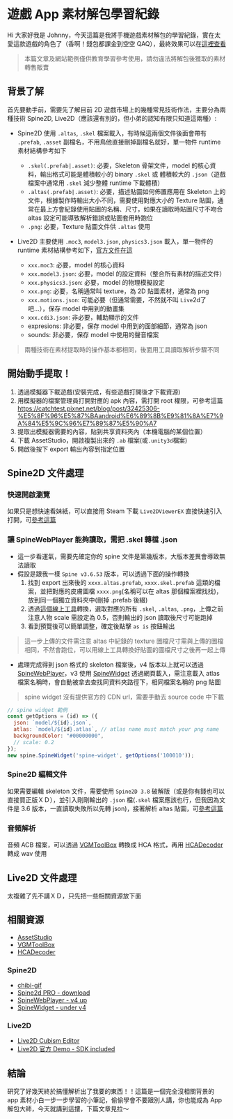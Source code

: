 # 遊戲 App 素材解包學習紀錄

<SocialBlock hashtags="javascript,spine2d,live2d" />

Hi 大家好我是 Johnny，今天這篇是我將手機遊戲素材解包的學習紀錄，實在太愛這款遊戲的角色了（香啊！錢包都課金到空空 QAQ），最終效果可以在[這裡查看](/book/spine/final-gear.html?assist=100010)

> 本篇文章及網站範例僅供教育學習參考使用，請勿違法將解包後獲取的素材轉售販賣


## 背景了解
首先要動手前，需要先了解目前 2D 遊戲市場上的幾種常見技術作法，主要分為兩種技術 Spine2D, Live2D（應該還有別的，但小弟的認知有限只知道這兩種）:

- Spine2D 使用 `.altas`, `.skel` 檔案載入，有時候這兩個文件後面會帶有 `.prefab`, `.asset` 副檔名，不用鳥他直接刪掉副檔名就好，單一物件 runtime 素材結構參考如下
  - `.skel(.prefab|.asset)`: 必要，Skeleton 骨架文件，model 的核心資料，輸出格式可能是體積較小的 binary `.skel` 或 體積較大的 `.json`（遊戲檔案中通常用 `.skel` 減少整體 runtime 下載體積）
  - `.altas(.prefab|.asset)`: 必要，描述貼圖如何佈置應用在 Skeleton 上的文件，根據製作時輸出大小不同，需要使用對應大小的 Texture 貼圖，通常在最上方會紀錄使用貼圖的名稱、尺寸，如果在讀取時貼圖尺寸不吻合 altas 設定可能導致解析錯誤或貼圖套用時跑位
  - `.png`: 必要，Texture 貼圖文件供 `.altas` 使用

- Live2D 主要使用 `.moc3`, `model3.json`, `physics3.json` 載入，單一物件的 runtime 素材結構參考如下，[官方文件在這](https://www.live2d.com/zh-CHS/learn/sample/)
  - `xxx.moc3`: 必要，model 的核心資料
  - `xxx.model3.json`: 必要，model 的設定資料（整合所有素材的描述文件）
  - `xxx.physics3.json`: 必要，model 的物理模擬設定
  - `xxx.png`: 必要，名稱通常叫 texture，為 2D 貼圖素材，通常為 png
  - `xxx.motions.json`: 可能必要（但通常需要，不然就不叫 `Live`2d了吧...），保存 model 中用到的動畫集
  - `xxx.cdi3.json`: 非必要，輔助顯示的文件
  - expresions: 非必要，保存 model 中用到的面部細節，通常為 json
  - sounds: 非必要，保存 model 中使用的聲音檔案

> 兩種技術在素材提取時的操作基本都相同，後面用工具讀取解析步驟不同


## 開始動手提取！
1. 透過模擬器下載遊戲(安裝完成，有些遊戲打開後才下載資源)
2. 用模擬器的檔案管理員打開對應的 apk 內容，需打開 root 權限，可參考這篇 https://catchtest.pixnet.net/blog/post/32425306-%E5%8F%96%E5%87%BAandroid%E6%89%8B%E9%81%8A%E7%9A%84%E5%9C%96%E7%89%87%E5%90%A7
3. 提取出模擬器需要的內容，貼到共享資料夾內（本機電腦的某個位置）
4. 下載 AssetStudio，開啟複製出來的 `.ab` 檔案(或`.unity3d`檔案)
5. 開啟後按下 export 輸出內容到指定位置


## Spine2D 文件處理

### 快速開啟瀏覽
如果只是想快速看妹紙，可以直接用 Steam 下載 `Live2DViewerEX` 直接快速引入打開，可[參考這篇](https://www.bilibili.com/read/cv16611529/)

### 讓 SpineWebPlayer 能夠讀取，需把 .skel 轉檔 .json
- 這一步看運氣，需要先確定你的 spine 文件是第幾版本，大版本差異會導致無法讀取
- 假設是跟我一樣 `Spine v3.6.53` 版本，可以透過下面的操作轉換
  1. 找到 export 出來後的 `xxxx.altas.prefab`, `xxxx.skel.prefab` 這類的檔案，並把對應的皮膚圖檔 `xxxx.png`(名稱可以在 altas 那個檔案裡找找)，放到同一個獨立資料夾中(刪掉 .prefab 後綴)
  2. 透過[這個線上工具](https://naganeko.pages.dev/chibi-gif/)轉換，選取對應的所有 `.skel`, `.altas`, `.png`，上傳之前注意人物 scale 需設定為 0.5，否則輸出的 json 讀取後尺寸可能跑掉
  3. 看到預覽後可以簡單調整，確定後點擊 `as is` 按鈕輸出

> 這一步上傳的文件需注意 altas 中紀錄的 texture 圖檔尺寸需與上傳的圖檔相同，不然會跑位，可以用線上工具轉換好貼圖的圖檔尺寸之後再一起上傳

- 處理完成得到 json 格式的 skeleton 檔案後，v4 版本以上就可以透過 [SpineWebPlayer](https://zh.esotericsoftware.com/spine-player)，v3 使用 [SpineWidget](https://github.com/EsotericSoftware/spine-runtimes/blob/3.6/spine-ts/widget/example/index.html) 透過網頁載入，需注意載入 atlas 檔案名稱時，會自動被拿去查找同資料夾路徑下，相同檔案名稱的 png 貼圖

> spine widget 沒有提供官方的 CDN url，需要手動去 source code 中下載

```js
// spine widget 範例
const getOptions = (id) => ({
  json: `model/${id}.json`,
  atlas: `model/${id}.atlas`, // atlas name must match your png name
  backgroundColor: "#00000000",
  // scale: 0.2
});
new spine.SpineWidget('spine-widget', getOptions('100010'));
```

### Spine2D 編輯文件
如果需要編輯 skeleton 文件，需要使用 `Spine2D 3.8` 破解版（或是你有錢也可以直接買正版ＸＤ），並引入剛剛輸出的 `.json` 檔(`.skel` 檔案應該也行，但我因為文件是 3.6 版本，一直讀取失敗所以先轉 json)，接著解析 altas 貼圖，可[參考這篇](https://www.bilibili.com/read/cv18073492/)

### 音頻解析
音頻 ACB 檔案，可以透過 [VGMToolBox](https://sourceforge.net/projects/vgmtoolbox/) 轉換成 HCA 格式，再用 [HCADecoder](https://github.com/Nyagamon/HCADecoder/releases) 轉成 wav 使用


## Live2D 文件處理
太複雜了先不講ＸＤ，只先把一些相關資源放下面


## 相關資源
- [AssetStudio](https://github.com/Perfare/AssetStudio/releases)
- [VGMToolBox](https://sourceforge.net/projects/vgmtoolbox/)
- [HCADecoder](https://github.com/Nyagamon/HCADecoder/releases)

### Spine2D
- [chibi-gif](https://naganeko.pages.dev/chibi-gif/)
- [Spine2d PRO - download](https://www.kadalin.com/software/download-spine-2d-pro-full-version/)
- [SpineWebPlayer - v4 up](https://zh.esotericsoftware.com/spine-player)
- [SpineWidget - under v4](https://github.com/EsotericSoftware/spine-runtimes/blob/3.6/spine-ts/widget/example/index.html)

### Live2D
- [Live2D Cubism Editor](https://www.live2d.com/zh-CHS/cubism/download/editor/)
- [Live2D 官方 Demo - SDK included](https://github.com/Live2D/CubismWebSamples)


<SocialBlock hashtags="javascript,spine2d,live2d" />

## 結論
研究了好幾天終於搞懂解析出了我要的東西！！這篇是一個完全沒相關背景的 app 素材小白一步一步學習的小筆記，偷偷學會不要跟別人講，你也能成為 App 解包大師，今天就講到這摟，下篇文章見拉～
